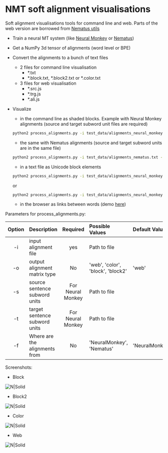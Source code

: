 # NMT soft alignment visualisations
Soft alignment visualisations tools for command line and web. Parts of the web version are borrowed from [Nematus utils](https://github.com/rsennrich/nematus/tree/master/utils)
  - Train a neural MT system (like [Neural Monkey](https://github.com/ufal/neuralmonkey/) or [Nematus](https://github.com/rsennrich/nematus/))
  - Get a NumPy 3d tensor of alignments (word level or BPE)
  - Convert the alignments to a bunch of text files
    - 2 files for command line visualisation
		- *.txt
		- *.block.txt, *.block2.txt or *.color.txt
    - 3 files for web visualisation
		- *.src.js
		- *.trg.js
		- *.ali.js
  
  - Visualize
    - in the command line as shaded blocks. Example with Neural Monkey alignments (source and target subword unit files are required)
    ```sh
    python2 process_alignments.py -i test_data/alignments_neural_monkey.npy -o color -s test_data/test.src.en.bpe -t test.out.lv.bpe -f NeuralMonkey
    ```
    - the same with Nematus alignments (source and target subword units are in the same file)
    ```sh
    python2 process_alignments.py -i test_data/alignments_nematus.txt -o color -f Nematus
    ```
	- in a text file as Unicode block elements
    ```sh
    python2 process_alignments.py -i test_data/alignments_neural_monkey.npy -o block -s test_data/test.src.en.bpe -t test.out.lv.bpe -f NeuralMonkey
    ```
	or
    ```sh
    python2 process_alignments.py -i test_data/alignments_neural_monkey.npy -o block2 -s test_data/test.src.en.bpe -t test.out.lv.bpe -f NeuralMonkey
    ```
	- in the browser as links between words (demo [here](http://lielakeda.lv/other/NLP/alignments/?s=19))

Parameters for process_alignments.py:

| Option | Description                   | Required 		 | Possible Values 			 		| Default Value  |
|:------:|:------------------------------|:-----------------:|:---------------------------------|:---------------|
| -i     | input alignment file			 | yes     			 | Path to file						|				 |
| -o     | output alignment matrix type	 | No      		 	 | 'web', 'color', 'block', 'block2'| 'web'			 |
| -s     | source sentence subword units | For Neural Monkey | Path to file			  	 		|				 |
| -t     | target sentence subword units | For Neural Monkey | Path to file			  	 		|				 |
| -f     | Where are the alignments from | No     	 		 | 'NeuralMonkey', 'Nematus' 		| 'NeuralMonkey' |

Screenshots:
  - Block
  
![N|Solid](https://github.com/M4t1ss/sAliViz/blob/master/screenshots/blockAlignments.PNG?raw=true)
  - Block2
  
![N|Solid](https://github.com/M4t1ss/sAliViz/blob/master/screenshots/block2.png?raw=true)
  - Color
  
![N|Solid](https://github.com/M4t1ss/sAliViz/blob/master/screenshots/colorAlignments.PNG?raw=true)
  - Web
  
![N|Solid](https://github.com/M4t1ss/sAliViz/blob/master/screenshots/webAlignments.PNG?raw=true)
